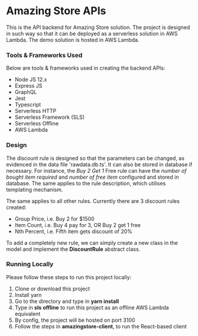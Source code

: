 # Amazing Store APIs

This is the API backend for Amazing Store solution. The project is designed in such way so that it can be deployed as a serverless solution in AWS Lambda. The demo solution is hosted in AWS Lambda.

### Tools & Frameworks Used

Below are tools & frameworks used in creating the backend APIs:

- Node JS 12.x
- Express JS
- GraphQL
- Jest
- Typescript
- Serverless HTTP
- Serverless Framework (SLS)
- Serverless Offline
- AWS Lambda

### Design

The discount rule is designed so that the parameters can be changed, as evidenced in the data file 'rawdata.db.ts'. It can also be stored in database if necessary. For instance, the _Buy 2 Get 1_ Free rule can have the _number of bought item required_ and _number of free item_ configured and stored in database. The same applies to the rule description, which utilises templating mechanism.

The same applies to all other rules. Currently there are 3 discount rules created:

- Group Price, i.e. Buy 2 for \$1500
- Item Count, i.e. Buy 4 pay for 3, OR Buy 2 get 1 free
- Nth Percent, i.e. Fifth item gets discount of 20%

To add a completely new rule, we can simply create a new class in the model and implement the **DiscountRule** abstract class.

### Running Locally

Please follow these steps to run this project locally:

1. Clone or download this project
2. Install yarn
3. Go to the directory and type in **yarn install**
4. Type in **sls offline** to run this project as an offline AWS Lambda equivalent
5. By config, the project will be hosted on port 3100
6. Follow the steps in **amazingstore-client**, to run the React-based client
